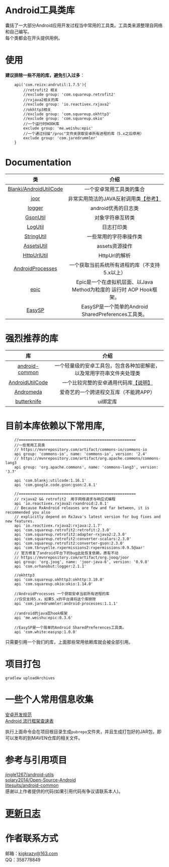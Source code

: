 # Android工具类库
囊括了一大部分Android应用开发过程当中常用的工具类。工具类来源整理自网络和自己编写。  
每个类都会在开头提供用例。

# 使用
**建议排除一些不用的库，避免引入过多**：
```
    api('com.reizx:andrutil:1.7.5'){
        //retrofit2 相关
        //exclude group: 'com.squareup.retrofit2'
        //rxjava2相关的库
        //exclude group: 'io.reactivex.rxjava2'
        //okhttp3相关
        //exclude group: 'com.squareup.okhttp3'
        //exclude group: 'com.squareup.okio'
        //一个运行时HOOK库
        exclude group: 'me.weishu:epic'
        //一个通过扫描"/proc"文件夹获取安卓所有进程的库（5.x之后停用）
        exclude group: 'com.jaredrummler'
    }
```

# Documentation
| 类 | 介绍 | 
|:-----:|:-----:|
|[Blankj/AndroidUtilCode][7]|一个安卓常用工具类的集合|
|[joor][1001]|非常实用简洁的JAVA反射调用类[【参考】][1002]|
|[logger][8]|android优秀的日志类|
|[GsonUtil][1]|对象字符串互转类|
|[LogUtil][2]|日志打印类|
|[StringUtil][4]|一些常用的字符串操作类|
|[AssetsUtil][6]|assets资源操作|
|[HttpUrlUtil][9]|HttpUrl的解析|
|[AndroidProcesses][10]|一个获取当前系统所有进程的库（不支持5.x以上）|
|[epic][11]|Epic是一个在虚拟机层面、以Java Method为粒度的 运行时 AOP Hook框架。|
|[EasySP][12]|EasySP是一个简单的Android SharedPreferences工具类。|

# 强烈推荐的库
| 库 | 介绍 | 
|:-----:|:-----:|
|[android-common][1003]|一个轻量级的安卓工具包，包含各种加密解密，以及常用字符串文件夹处理类|
|[AndroidUtilCode][1004]|一个比较完整的安卓通用代码库[【说明】][1005]|
|[Andromeda][1006]|爱奇艺的一个跨进程交互库（不能跨APP）|
|[butterknife][1007]|ui绑定库|

# 目前本库依赖以下常用库,
```
    //====================================================
    //一些常用工具类
    // https://mvnrepository.com/artifact/commons-io/commons-io
    api group: 'commons-io', name: 'commons-io', version: '2.4'
    // https://mvnrepository.com/artifact/org.apache.commons/commons-lang3
    api group: 'org.apache.commons', name: 'commons-lang3', version: '3.7'

    api 'com.blankj:utilcode:1.16.1'
    api 'com.google.code.gson:gson:2.8.1'

    //====================================================
    // rxjava2 && retrofit2  用于网络请求与响应式编程
    api 'io.reactivex.rxjava2:rxandroid:2.0.1'
    // Because RxAndroid releases are few and far between, it is recommended you also
    // explicitly depend on RxJava's latest version for bug fixes and new features.
    api 'io.reactivex.rxjava2:rxjava:2.1.7'
    api 'com.squareup.retrofit2:retrofit:2.3.0'
    api 'com.squareup.retrofit2:adapter-rxjava2:2.3.0'
    api 'com.squareup.retrofit2:converter-scalars:2.3.0'
    api 'com.squareup.retrofit2:converter-gson:2.3.0'
    api 'com.tbruyelle.rxpermissions2:rxpermissions:0.9.5@aar'
    // 官方修复了android平台下的bug此处恢复依赖，原有不动
    // https://mvnrepository.com/artifact/org.jooq/joor
    api group: 'org.jooq', name: 'joor-java-6', version: '0.9.8'
    api 'com.orhanobut:logger:2.1.1'

    //okhttp3
    api 'com.squareup.okhttp3:okhttp:3.10.0'
    api 'com.squareup.okio:okio:1.14.0'

    //AndroidProcesses 一个获取安卓当前所有进程的库
    //仅仅支持5.x，如果5.x的平台请将这个库排除
    api 'com.jaredrummler:android-processes:1.1.1'
    
    //android的java层hook框架
    api 'me.weishu:epic:0.3.6'
    
    //EasySP是一个简单的Android SharedPreferences工具类。
    api 'com.white:easysp:1.0.0'
```
只需要引用一个我们的库，上面那些常用依赖库就会被全部引用。

# 项目打包
```
gradlew uploadArchives
```
# 一些个人常用信息收集
[安卓开发规范](https://github.com/Blankj/AndroidStandardDevelop#5-%E8%B5%84%E6%BA%90%E6%96%87%E4%BB%B6%E8%A7%84%E8%8C%83)  
[Android 流行框架查速表](https://www.ctolib.com/cheatsheets-Android-ch.html)


执行上面命令会在项目根目录生成`pubrepo`文件夹，并且生成打包好的JAR包，即可以发布的到MAVEN仓库的相关文件。
# 参考与引用项目
[jingle1267/android-utils](https://github.com/jingle1267/android-utils)  
[solary2014/Open-Source-Android](https://github.com/solary2014/Open-Source-Android)  
[litesuits/android-common](https://github.com/litesuits/android-common)  
感谢以上作者提供的代码(如果引用代码有争议请联系本人)。

# [更新日志](UPDATE_LOG.md)


# 作者联系方式
邮箱：kigkrazy@163.com  
QQ：358778849


[1]: https://github.com/kigkrazy/andrutil/blob/master/util/src/main/java/com/reizx/andrutil/GsonUtils.java
[2]: https://github.com/kigkrazy/andrutil/blob/master/util/src/main/java/com/reizx/andrutil/LogUtils.java
[4]: https://github.com/kigkrazy/andrutil/blob/master/util/src/main/java/com/reizx/andrutil/StringUtils.java
[5]: https://github.com/kigkrazy/andrutil/blob/master/doc/README.md
[6]: https://github.com/kigkrazy/andrutil/blob/master/util/src/main/java/com/reizx/andrutil/AssetsUtil.java
[7]: https://github.com/Blankj/AndroidUtilCode
[8]: https://github.com/orhanobut/logger
[9]: https://github.com/kigkrazy/andrutil/blob/master/util/src/main/java/com/reizx/andrutil/HttpUrlUtil.java
[10]: https://github.com/jaredrummler/AndroidProcesses
[11]: https://github.com/tiann/epic
[12]: https://github.com/WhiteDG/EasySP

[1001]: https://github.com/jOOQ/jOOR
[1002]: https://github.com/hl85/openq-blog/blob/75e5a267323e5c84188b2a3199799dab995d43de/posts/joor-source-code-analysis.md
[1003]: https://github.com/litesuits/android-common
[1004]: https://github.com/Blankj/AndroidUtilCode
[1005]: https://github.com/Blankj/AndroidUtilCode/blob/master/utilcode/README-CN.md
[1006]: https://github.com/iqiyi/Andromeda
[1007]: https://github.com/JakeWharton/butterknife

